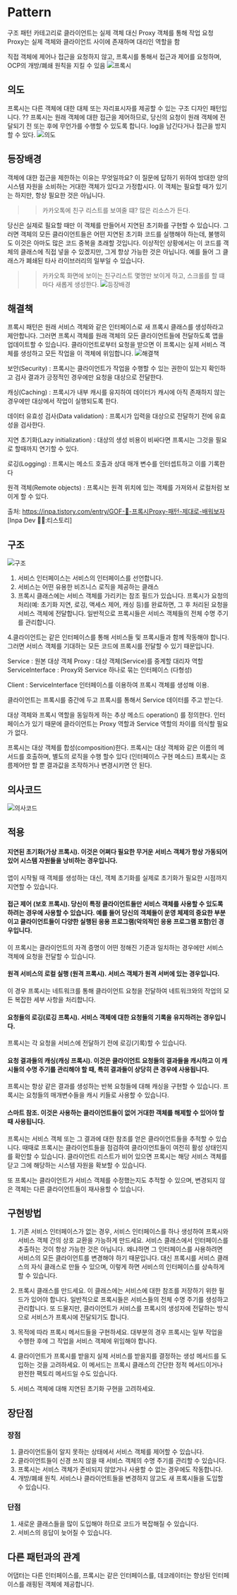 # Pattern

구조 패턴 카테고리로 클라이언트는 실제 객체 대신 Proxy 객체를 통해 작업 요청
Proxy는 실제 객체와 클라이언트 사이에 존재하며 대리인 역할을 함

직접 객체에 제어나 접근을 요청하지 않고, 프록시를 통해서 접근과 제어를 요청하며, OCP의 개방/폐쇄 원칙을 지킬 수 있음
![프록시](https://thebook.io/img/080326/044.jpg)

## 의도
프록시는 다른 객체에 대한 대체 또는 자리표시자를 제공할 수 있는 구조 디자인 패턴입니다.  ??
프록시는 원래 객체에 대한 접근을 제어하므로, 당신의 요청이 원래 객체에 전달되기 전 또는 후에 무언가를 수행할 수 있도록 합니다.
log을 남긴다거나 접근을 방지할 수 있다.
![의도](https://refactoring.guru/images/patterns/content/proxy/proxy-2x.png)

## 등장배경
객체에 대한 접근을 제한하는 이유는 무엇일까요? 이 질문에 답하기 위하여 방대한 양의 시스템 자원을 소비하는 거대한 객체가 있다고 가정합시다. 이 객체는 필요할 때가 있기는 하지만, 항상 필요한 것은 아닙니다.
>> 카카오톡에 친구 리스트를 보여줄 떄? 많은 리소스가 든다.

당신은 실제로 필요할 때만 이 객체를 만들어서 지연된 초기화를 구현할 수 있습니다. 그러면 객체의 모든 클라이언트들은 어떤 지연된 초기화 코드를 실행해야 하는데, 불행히도 이것은 아마도 많은 코드 중복을 초래할 것입니다.
이상적인 상황에서는 이 코드를 객체의 클래스에 직접 넣을 수 있겠지만, 그게 항상 가능한 것은 아닙니다. 예를 들어 그 클래스가 폐쇄된 타사 라이브러리의 일부일 수 있습니다.
>> 카카오톡 화면에 보이는 친구리스트 몇명만 보이게 하고, 스크롤를 할 떄마다 새롭게 생성한다.
![등장배경](https://refactoring.guru/images/patterns/diagrams/proxy/problem-ko-2x.png)


## 해결책 
프록시 패턴은 원래 서비스 객체와 같은 인터페이스로 새 프록시 클래스를 생성하라고 제안합니다. 그러면 프록시 객체를 원래 객체의 모든 클라이언트들에 전달하도록 앱을 업데이트할 수 있습니다. 클라이언트로부터 요청을 받으면 이 프록시는 실제 서비스 객체를 생성하고 모든 작업을 이 객체에 위임합니다.
![해결책](https://refactoring.guru/images/patterns/diagrams/proxy/solution-ko-2x.png)

보안(Security) : 프록시는 클라이언트가 작업을 수행할 수 있는 권한이 있는지 확인하고 검사 결과가 긍정적인 경우에만 요청을 대상으로 전달한다.

캐싱(Caching) : 프록시가 내부 캐시를 유지하여 데이터가 캐시에 아직 존재하지 않는 경우에만 대상에서 작업이 실행되도록 한다.

데이터 유효성 검사(Data validation) : 프록시가 입력을 대상으로 전달하기 전에 유효성을 검사한다.

지연 초기화(Lazy initialization) : 대상의 생성 비용이 비싸다면 프록시는 그것을 필요로 할때까지 연기할 수 있다.

로깅(Logging) : 프록시는 메소드 호출과 상대 매개 변수를 인터셉트하고 이를 기록한다

원격 객체(Remote objects) : 프록시는 원격 위치에 있는 객체를 가져와서 로컬처럼 보이게 할 수 있다.


출처: https://inpa.tistory.com/entry/GOF-💠-프록시Proxy-패턴-제대로-배워보자 [Inpa Dev 👨‍💻:티스토리]

## 구조
![구조](https://refactoring.guru/images/patterns/diagrams/proxy/structure-2x.png)
1. 서비스 인터페이스는 서비스의 인터페이스를 선언합니다. 
2. 서비스는 어떤 유용한 비즈니스 로직을 제공하는 클래스
3. 프록시 클래스에는 서비스 객체를 가리키는 참조 필드가 있습니다. 프록시가 요청의 처리​(예: 초기화 지연, 로깅, 액세스 제어, 캐싱 등)​를 완료하면, 그 후 처리된 요청을 서비스 객체에 전달합니다. 일반적으로 프록시들은 서비스 객체들의 전체 수명 주기를 관리합니다.

4.클라이언트는 같은 인터페이스를 통해 서비스들 및 프록시들과 함께 작동해야 합니다. 그러면 서비스 객체를 기대하는 모든 코드에 프록시를 전달할 수 있기 때문입니다.

Service : 원본 대상 객체
Proxy : 대상 객체(Service)를 중계할 대리자 역할
ServiceInterface : Proxy와 Service 하나로 묶는 인터페이스 (다형성)

Client : ServiceInterface 인터페이스를 이용하여 프록시 객체를 생성해 이용.

클라이언트는 프록시를 중간에 두고 프록시를 통해서 Service 데이터를 주고 받는다.

대상 객체와 프록시 역할을 동일하게 하는 추상 메소드 operation() 를 정의한다.
인터페이스가 있기 때문에 클라이언트는 Proxy 역할과 Service 역할의 차이를 의식할 필요가 없다.

프록시는 대상 객체를 합성(composition)한다.
프록시는 대상 객체와 같은 이름의 메서드를 호출하며, 별도의 로직을 수행 할수 있다 (인터페이스 구현 메소드)
프록시는 흐름제어만 할 뿐 결과값을 조작하거나 변경시키면 안 된다.





## 의사코드
![의사코드](https://refactoring.guru/images/patterns/diagrams/proxy/example-2x.png)

## 적용 
 #### 지연된 초기화​(가상 프록시). 이것은 어쩌다 필요한 무거운 서비스 객체가 항상 가동되어 있어 시스템 자원들을 낭비하는 경우입니다.

 앱이 시작될 때 객체를 생성하는 대신, 객체 초기화를 실제로 초기화가 필요한 시점까지 지연할 수 있습니다.

 #### 접근 제어 (보호 프록시). 당신이 특정 클라이언트들만 서비스 객체를 사용할 수 있도록 하려는 경우에 사용할 수 있습니다. 예를 들어 당신의 객체들이 운영 체제의 중요한 부분이고 클라이언트들이 다양한 실행된 응용 프로그램​(악의적인 응용 프로그램 포함)​인 경우입니다.

 이 프록시는 클라이언트의 자격 증명이 어떤 정해진 기준과 일치하는 경우에만 서비스 객체에 요청을 전달할 수 있습니다.

 #### 원격 서비스의 로컬 실행 (원격 프록시). 서비스 객체가 원격 서버에 있는 경우입니다.

 이 경우 프록시는 네트워크를 통해 클라이언트 요청을 전달하여 네트워크와의 작업의 모든 복잡한 세부 사항을 처리합니다.

  #### 요청들의 로깅​(로깅 프록시). 서비스 객체에 대한 요청들의 기록을 유지하려는 경우입니다.

 프록시는 각 요청을 서비스에 전달하기 전에 로깅​(기록)​할 수 있습니다.

  #### 요청 결과들의 캐싱​(캐싱 프록시). 이것은 클라이언트 요청들의 결과들을 캐시하고 이 캐시들의 수명 주기를 관리해야 할 때, 특히 결과들이 상당히 큰 경우에 사용됩니다.

 프록시는 항상 같은 결과를 생성하는 반복 요청들에 대해 캐싱을 구현할 수 있습니다. 프록시는 요청들의 매개변수들을 캐시 키들로 사용할 수 있습니다.

  #### 스마트 참조. 이것은 사용하는 클라이언트들이 없어 거대한 객체를 해제할 수 있어야 할 때 사용됩니다.

 프록시는 서비스 객체 또는 그 결과에 대한 참조를 얻은 클라이언트들을 추적할 수 있습니다. 때때로 프록시는 클라이언트들을 점검하여 클라이언트들이 여전히 활성 상태인지를 확인할 수 있습니다. 클라이언트 리스트가 비어 있으면 프록시는 해당 서비스 객체를 닫고 그에 해당하는 시스템 자원을 확보할 수 있습니다.

또 프록시는 클라이언트가 서비스 객체를 수정했는지도 추적할 수 있으며, 변경되지 않은 객체는 다른 클라이언트들이 재사용할 수 있습니다.


## 구현방법 
1. 기존 서비스 인터페이스가 없는 경우, 서비스 인터페이스를 하나 생성하여 프록시와 서비스 객체 간의 상호 교환을 가능하게 만드세요. 서비스 클래스에서 인터페이스를 추출하는 것이 항상 가능한 것은 아닙니다. 왜냐하면 그 인터페이스를 사용하려면 서비스의 모든 클라이언트를 변경해야 하기 때문입니다. 대신 프록시를 서비스 클래스의 자식 클래스로 만들 수 있으며, 이렇게 하면 서비스의 인터페이스를 상속하게 할 수 있습니다.

2. 프록시 클래스를 만드세요. 이 클래스에는 서비스에 대한 참조를 저장하기 위한 필드가 있어야 합니다. 일반적으로 프록시들은 서비스들의 전체 수명 주기를 생성하고 관리합니다. 또 드물지만, 클라이언트가 서비스를 프록시의 생성자에 전달하는 방식으로 서비스가 프록시에 전달되기도 합니다.

3. 목적에 따라 프록시 메서드들을 구현하세요. 대부분의 경우 프록시는 일부 작업을 수행한 후에 그 작업을 서비스 객체에 위임해야 합니다.

4. 클라이언트가 프록시를 받을지 실제 서비스를 받을지를 결정하는 생성 메서드를 도입하는 것을 고려하세요. 이 메서드는 프록시 클래스의 간단한 정적 메서드이거나 완전한 팩토리 메서드일 수도 있습니다.

5. 서비스 객체에 대해 지연된 초기화 구현을 고려하세요.


## 장단점 
### 장점
1. 클라이언트들이 알지 못하는 상태에서 서비스 객체를 제어할 수 있습니다.
2. 클라이언트들이 신경 쓰지 않을 때 서비스 객체의 수명 주기를 관리할 수 있습니다.
3. 프록시는 서비스 객체가 준비되지 않았거나 사용할 수 없는 경우에도 작동합니다.
4. 개방/폐쇄 원칙. 서비스나 클라이언트들을 변경하지 않고도 새 프록시들을 도입할 수 있습니다.
 
### 단점
1.  새로운 클래스들을 많이 도입해야 하므로 코드가 복잡해질 수 있습니다.
2.  서비스의 응답이 늦어질 수 있습니다.

## 다른 패턴과의 관계 
어댑터는 다른 인터페이스를, 프록시는 같은 인터페이스를, 데코레이터는 향상된 인터페이스를 래핑된 객체에 제공합니다.
